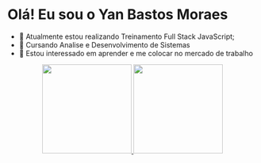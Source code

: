 # Olá! Eu sou o Yan Bastos Moraes

- 🌱 Atualmente estou realizando Treinamento Full Stack JavaScript;
- 👾 Cursando Analise e Desenvolvimento de Sistemas
- 👀 Estou interessado em aprender e me colocar no mercado de trabalho


<div align="center">
  <a href="https://github.com/YanBastos">
  <img height="180em" src="https://github-readme-stats.vercel.app/api?username=YanBastos&show_icons=true&theme=radical&include_all_commits=true&count_private=true"/>
  <img height="180em" src="https://github-readme-stats.vercel.app/api/top-langs/?username=YanBastos&layout=compact&langs_count=7&theme=radical"/>
</div>
  
  
  
  
